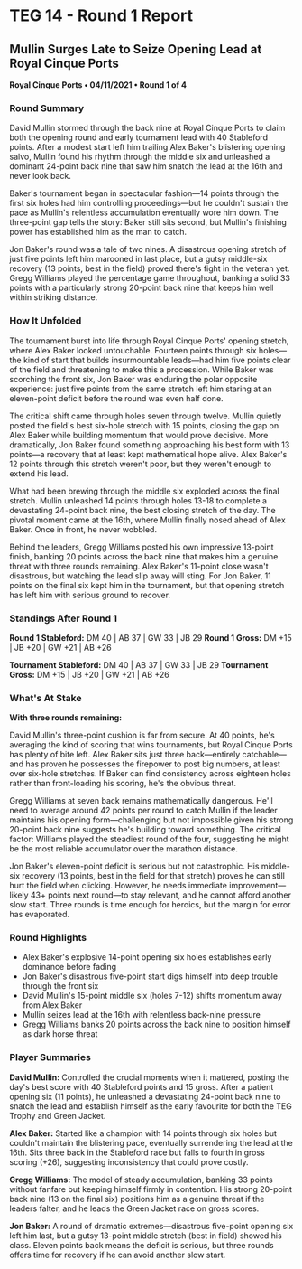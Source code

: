 # TEG 14 - Round 1 Report

## Mullin Surges Late to Seize Opening Lead at Royal Cinque Ports
**Royal Cinque Ports • 04/11/2021 • Round 1 of 4**

### Round Summary

David Mullin stormed through the back nine at Royal Cinque Ports to claim both the opening round and early tournament lead with 40 Stableford points. After a modest start left him trailing Alex Baker's blistering opening salvo, Mullin found his rhythm through the middle six and unleashed a dominant 24-point back nine that saw him snatch the lead at the 16th and never look back.

Baker's tournament began in spectacular fashion—14 points through the first six holes had him controlling proceedings—but he couldn't sustain the pace as Mullin's relentless accumulation eventually wore him down. The three-point gap tells the story: Baker still sits second, but Mullin's finishing power has established him as the man to catch.

Jon Baker's round was a tale of two nines. A disastrous opening stretch of just five points left him marooned in last place, but a gutsy middle-six recovery (13 points, best in the field) proved there's fight in the veteran yet. Gregg Williams played the percentage game throughout, banking a solid 33 points with a particularly strong 20-point back nine that keeps him well within striking distance.

### How It Unfolded

The tournament burst into life through Royal Cinque Ports' opening stretch, where Alex Baker looked untouchable. Fourteen points through six holes—the kind of start that builds insurmountable leads—had him five points clear of the field and threatening to make this a procession. While Baker was scorching the front six, Jon Baker was enduring the polar opposite experience: just five points from the same stretch left him staring at an eleven-point deficit before the round was even half done.

The critical shift came through holes seven through twelve. Mullin quietly posted the field's best six-hole stretch with 15 points, closing the gap on Alex Baker while building momentum that would prove decisive. More dramatically, Jon Baker found something approaching his best form with 13 points—a recovery that at least kept mathematical hope alive. Alex Baker's 12 points through this stretch weren't poor, but they weren't enough to extend his lead.

What had been brewing through the middle six exploded across the final stretch. Mullin unleashed 14 points through holes 13-18 to complete a devastating 24-point back nine, the best closing stretch of the day. The pivotal moment came at the 16th, where Mullin finally nosed ahead of Alex Baker. Once in front, he never wobbled.

Behind the leaders, Gregg Williams posted his own impressive 13-point finish, banking 20 points across the back nine that makes him a genuine threat with three rounds remaining. Alex Baker's 11-point close wasn't disastrous, but watching the lead slip away will sting. For Jon Baker, 11 points on the final six kept him in the tournament, but that opening stretch has left him with serious ground to recover.

### Standings After Round 1

**Round 1 Stableford:** DM 40 | AB 37 | GW 33 | JB 29
**Round 1 Gross:** DM +15 | JB +20 | GW +21 | AB +26

**Tournament Stableford:** DM 40 | AB 37 | GW 33 | JB 29
**Tournament Gross:** DM +15 | JB +20 | GW +21 | AB +26

### What's At Stake

**With three rounds remaining:**

David Mullin's three-point cushion is far from secure. At 40 points, he's averaging the kind of scoring that wins tournaments, but Royal Cinque Ports has plenty of bite left. Alex Baker sits just three back—entirely catchable—and has proven he possesses the firepower to post big numbers, at least over six-hole stretches. If Baker can find consistency across eighteen holes rather than front-loading his scoring, he's the obvious threat.

Gregg Williams at seven back remains mathematically dangerous. He'll need to average around 42 points per round to catch Mullin if the leader maintains his opening form—challenging but not impossible given his strong 20-point back nine suggests he's building toward something. The critical factor: Williams played the steadiest round of the four, suggesting he might be the most reliable accumulator over the marathon distance.

Jon Baker's eleven-point deficit is serious but not catastrophic. His middle-six recovery (13 points, best in the field for that stretch) proves he can still hurt the field when clicking. However, he needs immediate improvement—likely 43+ points next round—to stay relevant, and he cannot afford another slow start. Three rounds is time enough for heroics, but the margin for error has evaporated.

### Round Highlights
- Alex Baker's explosive 14-point opening six holes establishes early dominance before fading
- Jon Baker's disastrous five-point start digs himself into deep trouble through the front six
- David Mullin's 15-point middle six (holes 7-12) shifts momentum away from Alex Baker
- Mullin seizes lead at the 16th with relentless back-nine pressure
- Gregg Williams banks 20 points across the back nine to position himself as dark horse threat

### Player Summaries

**David Mullin:** Controlled the crucial moments when it mattered, posting the day's best score with 40 Stableford points and 15 gross. After a patient opening six (11 points), he unleashed a devastating 24-point back nine to snatch the lead and establish himself as the early favourite for both the TEG Trophy and Green Jacket.

**Alex Baker:** Started like a champion with 14 points through six holes but couldn't maintain the blistering pace, eventually surrendering the lead at the 16th. Sits three back in the Stableford race but falls to fourth in gross scoring (+26), suggesting inconsistency that could prove costly.

**Gregg Williams:** The model of steady accumulation, banking 33 points without fanfare but keeping himself firmly in contention. His strong 20-point back nine (13 on the final six) positions him as a genuine threat if the leaders falter, and he leads the Green Jacket race on gross scores.

**Jon Baker:** A round of dramatic extremes—disastrous five-point opening six left him last, but a gutsy 13-point middle stretch (best in field) showed his class. Eleven points back means the deficit is serious, but three rounds offers time for recovery if he can avoid another slow start.


